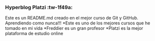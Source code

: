 ### Hyperblog Platzi :tw-1f49a: 

Este es un README.md creado en el mejor curso de Git y GitHub.
Aprendiendo como nunca!!!
*Este es uno de los mejores cursos que he tomado en mi vida
*Freddier es un gran profesor
*Platzi es la mejor plataforma de estudio online
